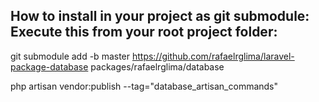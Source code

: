 ## How to install in your project as git submodule: Execute this from your root project folder:
git submodule add -b master https://github.com/rafaelrglima/laravel-package-database packages/rafaelrglima/database


php artisan vendor:publish --tag="database_artisan_commands"
